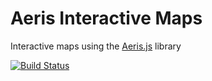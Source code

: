 Aeris Interactive Maps
======================

Interactive maps using the [Aeris.js](https://github.com/hamweather/aerisjs) library

[![Build Status](https://travis-ci.org/hamweather/aeris-interactive-maps.svg?branch=dev)](https://travis-ci.org/hamweather/aeris-interactive-maps)
